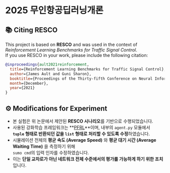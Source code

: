 # 2025 무인항공딥러닝개론

## 📚 Citing RESCO

This project is based on **RESCO** and was used in the context of _Reinforcement Learning Benchmarks for Traffic Signal Control_.  
If you use RESCO in your work, please include the following citation:

```bibtex
@inproceedings{ault2021reinforcement,
  title={Reinforcement Learning Benchmarks for Traffic Signal Control},
  author={James Ault and Guni Sharon},
  booktitle={Proceedings of the Thirty-fifth Conference on Neural Information Processing Systems (NeurIPS 2021) Datasets and Benchmarks Track},
  month={December},
  year={2021}
} 
```

## ⚙️ Modifications for Experiment

- 본 실험은 위 논문에서 제안된 **RESCO 시나리오**를 기반으로 수행되었습니다.
- 사용된 강화학습 프레임워크는 **[PFRL](https://github.com/pfnet/pfrl)**이며, 내부의 `agent.py` 모듈에서  
  **`tuple` 형태로 반환되던 값을 `list` 형태로 처리할 수 있도록 수정**하였습니다.
- 시뮬레이션 전체의 **평균 속도 (Average Speed)** 와 **평균 대기 시간 (Average Waiting Time)** 을 측정하기 위해  
  `sumo cmd`의 입력 인자를 수정하였습니다.
- 이는 **단일 교차로가 아닌 네트워크 전체 수준에서의 평가를 가능하게 하기 위한 조치**입니다.
